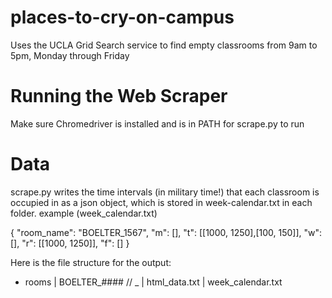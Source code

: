 # places-to-cry-on-campus
Uses the UCLA Grid Search service to find empty classrooms from 9am to 5pm, Monday through Friday

# Running the Web Scraper
Make sure Chromedriver is installed and is in PATH for scrape.py to run

# Data
scrape.py writes the time intervals (in military time!) that each classroom is occupied in as a json object, which is stored in week-calendar.txt in each folder.
example (week_calendar.txt)

{
"room_name": "BOELTER_1567",
"m": [],
"t": [[1000, 1250],[100, 150]],
"w": [],
"r": [[1000, 1250]],
"f": []
}

Here is the file structure for the output:
+ rooms
  | BOELTER_####         // <building-name>_<room-number>
    | html_data.txt
    | week_calendar.txt
  
  
